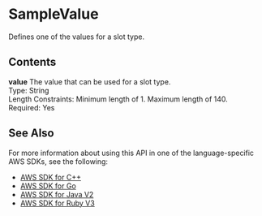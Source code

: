 # SampleValue<a name="API_SampleValue"></a>

Defines one of the values for a slot type\.

## Contents<a name="API_SampleValue_Contents"></a>

 **value**   <a name="lexv2-Type-SampleValue-value"></a>
The value that can be used for a slot type\.  
Type: String  
Length Constraints: Minimum length of 1\. Maximum length of 140\.  
Required: Yes

## See Also<a name="API_SampleValue_SeeAlso"></a>

For more information about using this API in one of the language\-specific AWS SDKs, see the following:
+  [AWS SDK for C\+\+](https://docs.aws.amazon.com/goto/SdkForCpp/models.lex.v2-2020-08-07/SampleValue) 
+  [AWS SDK for Go](https://docs.aws.amazon.com/goto/SdkForGoV1/models.lex.v2-2020-08-07/SampleValue) 
+  [AWS SDK for Java V2](https://docs.aws.amazon.com/goto/SdkForJavaV2/models.lex.v2-2020-08-07/SampleValue) 
+  [AWS SDK for Ruby V3](https://docs.aws.amazon.com/goto/SdkForRubyV3/models.lex.v2-2020-08-07/SampleValue) 